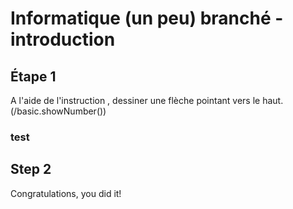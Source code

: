 # Informatique (un peu) branché - introduction

## Étape 1

A l'aide de l'instruction , dessiner une flèche pointant vers le haut. (/basic.showNumber())

### test

## Step 2

Congratulations, you did it!
    